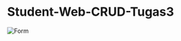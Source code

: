 # Student-Web-CRUD-Tugas3
![Form](https://user-images.githubusercontent.com/83103988/161589782-2ce811f5-3e56-4d9f-ab3a-7ce2b19a22b9.jpeg)

